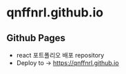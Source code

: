 # qnffnrl.github.io
## Github Pages
* react 포트폴리오 배포 repository
* Deploy to -> https://qnffnrl.github.io
